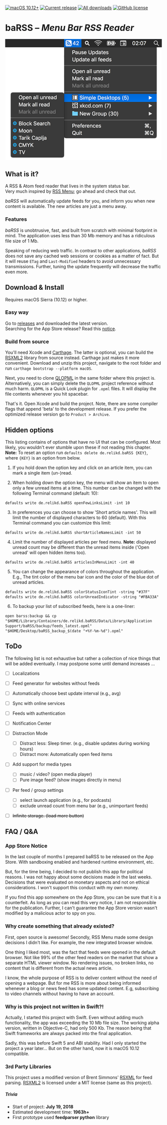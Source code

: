 [![macOS 10.12+](https://img.shields.io/badge/macOS-10.12+-888)](#download--install)
[![Current release](https://img.shields.io/github/release/relikd/baRSS)](https://github.com/relikd/baRSS/releases)
[![All downloads](https://img.shields.io/github/downloads/relikd/baRSS/total)](https://github.com/relikd/baRSS/releases)
[![GitHub license](https://img.shields.io/github/license/relikd/baRSS)](LICENSE)


baRSS – *Menu Bar RSS Reader*
=============================

![screenshot](screenshot.png)


What is it?
-----------

A RSS & Atom feed reader that lives in the system status bar.  
Very much inspired by [RSS Menu](https://itunes.apple.com/us/app/rss-menu/id423069534); go ahead and check that out.

*baRSS* will automatically update feeds for you, and inform you when new content is available.
The new articles are just a menu away.


### Features

*baRSS* is unobtrusive, fast, and built from scratch with minimal footprint in mind.
The application uses less than 30 Mb memory and has a ridiculous file size of 1 Mb.

Speaking of reducing web traffic.
In contrast to other applications, *baRSS* does not save any cached web sessions or cookies as a matter of fact.
But it will reuse `ETag` and `Last-Modified` headers to avoid unnecessary transmissions.
Further, tuning the update frequently will decrease the traffic even more.



Download & Install
------------------

Requires macOS Sierra (10.12) or higher.

### Easy way
Go to [releases](https://github.com/relikd/baRSS/releases) and downloaded the latest version.  
Searching for the App Store release? Read this [notice](#app-store-notice).

### Build from source
You'll need Xcode and [Carthage](https://github.com/Carthage/Carthage#installing-carthage). 
The latter is optional, you can build the [RSXML2] library from source instead. 
Carthage just makes it more convenient.
Download and unzip this project, navigate to the root folder and run `carthage bootstrap --platform macOS`. 

Next, you need to clone [QLOPML](https://github.com/relikd/QLOPML) in the same folder where this project is.
Alternatively, you can simply delete the `QLOPML` project reference without much harm.
`QLOPML` is a Quick Look plugin for `.opml` files.
It will display the file contents whenever you hit spacebar.

That's it. 
Open Xcode and build the project. 
Note, there are some compiler flags that append 'beta' to the development release. 
If you prefer the optimized release version go to `Product > Archive`.



Hidden options
--------------

This listing contains of options that have no UI that can be configured. 
Most likely, you wouldn't ever stumble upon these if not reading this chapter.
**Note:** To reset an option run `defaults delete de.relikd.baRSS {KEY}`, where `{KEY}` is an option from below.


1. If you hold down the option key and click on an article item, you can mark a single item (un-)read.

2. When holding down the option key, the menu will show an item to open only a few unread items at a time. 
This number can be changed with the following Terminal command (default: 10):
```
defaults write de.relikd.baRSS openFewLinksLimit -int 10
```

3. In preferences you can choose to show 'Short article names'. 
This will limit the number of displayed characters to 60 (default). 
With this Terminal command you can customize this limit:
```
defaults write de.relikd.baRSS shortArticleNamesLimit -int 50
```

4. Limit the number of displayed articles per feed menu.
**Note:** displayed unread count may be different than the unread items inside ('Open unread' will open hidden items too).
```
defaults write de.relikd.baRSS articlesInMenuLimit -int 40
```

5. You can change the appearance of colors throughout the application. 
E.g., The tint color of the menu bar icon and the color of the blue dot of unread articles.
```
defaults write de.relikd.baRSS colorStatusIconTint -string "#37F"
defaults write de.relikd.baRSS colorUnreadIndicator -string "#FBA33A"
```

6. To backup your list of subscribed feeds, here is a one-liner:
```
open barss:backup && cp "$HOME/Library/Containers/de.relikd.baRSS/Data/Library/Application Support/baRSS/backup/feeds_latest.opml" "$HOME/Desktop/baRSS_backup_$(date "+%Y-%m-%d").opml"
```



ToDo
----

The following list is not exhaustive but rather a collection of nice things that will be added eventually.
I may postpone some until demand increases …

- [ ] Localizations
- [ ] Feed generator for websites without feeds
- [ ] Automatically choose best update interval (e.g., avg)
- [ ] Sync with online services
- [ ] Feeds with authentication
- [ ] Notification Center
- [ ] Distraction Mode
	- [ ] Distract less: Sleep timer. (e.g., disable updates during working hours)
	- [ ] Distract more: Automatically open feed items
- [ ] Add support for media types
	- [ ] music / video? (open media player)
	- [ ] Pure image feed? (show images directly in menu)
- [ ] Per feed / group settings
	- [ ] select launch application (e.g., for podcasts)
	- [ ] exclude unread count from menu bar (e.g., unimportant feeds)
- [ ] ~~Infinite storage. (load more button)~~



FAQ / Q&A
---------

### App Store Notice

In the last couple of months I prepared baRSS to be released on the App Store.
With sandboxing enabled and hardened runtime environment, etc.

But, for the time being, I decided to not publish this app for political reasons.
I was not happy about some decisions made in the last weeks.
Decisions that were evaluated on monetary aspects and not on ethical considerations.
I won't support this conduct with my own money. 

If you find this app somewhere on the App Store, you can be sure that it is a counterfeit.
As long as you can read this very notice, I am not responsible for the publication.
Further, I can't guarantee the App Store version wasn't modified by a malicious actor to spy on you.


### Why create something that already existed?

First, open source is awesome!
Secondly, RSS Menu made some design decisions I didn't like.
For example, the new integrated browser window.

One thing I liked most, was the fact that feeds were opened in the default browser.
Not like 99% of the other feed readers on the market that show a separate HTML viewer window.
No rendering issues, no broken links, no content that is different from the actual news article.

I know, the whole purpose of RSS is to deliver content without the need of opening a webpage.
But for me RSS is more about being informed whenever a blog or news feed has some updated content.
E.g, subscribing to video channels without having to have an account.


### Why is this project not written in Swift?!

Actually, I started this project with Swift.
Even without adding much functionality, the app was exceeding the 10 Mb file size.
The working alpha version, written in Objective-C, had only 500 Kb.
The reason being that Swift frameworks are always packed into the final application.

Sadly, this was before Swift 5 and ABI stability.
Had I only started the project a year later…
But on the other hand, now it is macOS 10.12 compatible.

### 3rd Party Libraries

This project uses a modified version of Brent Simmons' [RSXML](https://github.com/brentsimmons/RSXML) for feed parsing. 
[RSXML2] is licensed under a MIT license (same as this project).


##### Trivia

- Start of project: __July 19, 2018__
- Estimated development time: __1963h+__
- First prototype used __feedparser python__ library


[RSXML2]: https://github.com/relikd/RSXML2
